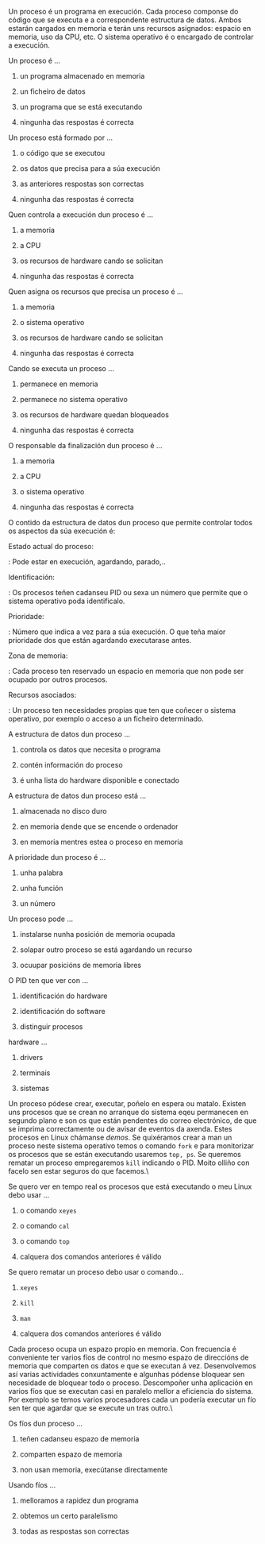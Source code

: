 Un proceso é un programa en execución. Cada proceso componse do código
que se executa e a correspondente estructura de datos. Ambos estarán
cargados en memoria e terán uns recursos asignados: espacio en memoria,
uso da CPU, etc. O sistema operativo é o encargado de controlar a
execución.

<span>Un proceso é …</span>

1.  un programa almacenado en memoria

2.  un ficheiro de datos

3.  un programa que se está executando

4.  ningunha das respostas é correcta

<span>Un proceso está formado por …</span>

1.  o código que se executou

2.  os datos que precisa para a súa execución

3.  as anteriores respostas son correctas

4.  ningunha das respostas é correcta

<span>Quen controla a execución dun proceso é …</span>

1.  a memoria

2.  a CPU

3.  os recursos de hardware cando se solicitan

4.  ningunha das respostas é correcta

<span>Quen asigna os recursos que precisa un proceso é …</span>

1.  a memoria

2.  o sistema operativo

3.  os recursos de hardware cando se solicitan

4.  ningunha das respostas é correcta

<span>Cando se executa un proceso …</span>

1.  permanece en memoria

2.  permanece no sistema operativo

3.  os recursos de hardware quedan bloqueados

4.  ningunha das respostas é correcta

<span>O responsable da finalización dun proceso é …</span>

1.  a memoria

2.  a CPU

3.  o sistema operativo

4.  ningunha das respostas é correcta

O contido da estructura de datos dun proceso que permite controlar todos
os aspectos da súa execución é:

Estado actual do proceso:

:   Pode estar en execución, agardando, parado,..

Identificación:

:   Os procesos teñen cadanseu PID ou sexa un número que permite que o
    sistema operativo poda identificalo.

Prioridade:

:   Número que indica a vez para a súa execución. O que teña maior
    prioridade dos que están agardando executarase antes.

Zona de memoria:

:   Cada proceso ten reservado un espacio en memoria que non pode ser
    ocupado por outros procesos.

Recursos asociados:

:   Un proceso ten necesidades propias que ten que coñecer o sistema
    operativo, por exemplo o acceso a un ficheiro determinado.

<span> A estructura de datos dun proceso …</span>

1.  controla os datos que necesita o programa

2.  contén información do proceso

3.  é unha lista do hardware disponible e conectado

<span> A estructura de datos dun proceso está …</span>

1.  almacenada no disco duro

2.  en memoria dende que se encende o ordenador

3.  en memoria mentres estea o proceso en memoria

<span> A prioridade dun proceso é …</span>

1.  unha palabra

2.  unha función

3.  un número

<span> Un proceso pode …</span>

1.  instalarse nunha posición de memoria ocupada

2.  solapar outro proceso se está agardando un recurso

3.  ocuupar posicións de memoria libres

<span> O PID ten que ver con …</span>

1.  identificación do hardware

2.  identificación do software

3.  distinguir procesos

<span> hardware …</span>

1.  drivers

2.  terminais

3.  sistemas

Un proceso pódese crear, executar, poñelo en espera ou matalo. Existen
uns procesos que se crean no arranque do sistema eqeu permanecen en
segundo plano e son os que están pendentes do correo electrónico, de que
se imprima correctamente ou de avisar de eventos da axenda. Estes
procesos en Linux chámanse *demos*. Se quixéramos crear a man un proceso
neste sistema operativo temos o comando `fork` e para monitorizar os
procesos que se están executando usaremos `top, ps`. Se queremos rematar
un proceso empregaremos `kill` indicando o PID. Moito olliño con facelo
sen estar seguros do que facemos.\

<span> Se quero ver en tempo real os procesos que está executando o meu
Linux debo usar …</span>

1.  o comando `xeyes`

2.  o comando `cal`

3.  o comando `top`

4.  calquera dos comandos anteriores é válido

<span> Se quero rematar un proceso debo usar o comando…</span>

1.  `xeyes`

2.  `kill`

3.  `man`

4.  calquera dos comandos anteriores é válido

Cada proceso ocupa un espazo propio en memoria. Con frecuencia é
conveniente ter varios fíos de control no mesmo espazo de direccións de
memoria que comparten os datos e que se executan á vez. Desenvolvemos
así varias actividades conxuntamente e algunhas pódense bloquear sen
necesidade de bloquear todo o proceso. Descompoñer unha aplicación en
varios fíos que se executan casi en paralelo mellor a eficiencia do
sistema. Por exemplo se temos varios procesadores cada un podería
executar un fío sen ter que agardar que se execute un tras outro.\

<span> Os fíos dun proceso …</span>

1.  teñen cadanseu espazo de memoria

2.  comparten espazo de memoria

3.  non usan memoria, execútanse directamente

<span> Usando fíos …</span>

1.  melloramos a rapidez dun programa

2.  obtemos un certo paralelismo

3.  todas as respostas son correctas
